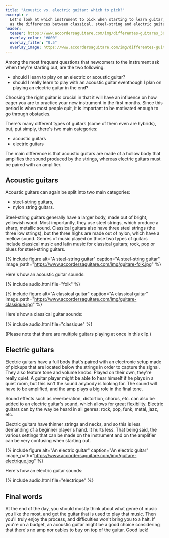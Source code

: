 ```yaml
---
title: "Acoustic vs. electric guitar: which to pick?"
excerpt: >
  Let's look at which instrument to pick when starting to learn guitar, as well 
  as the differences between classical, steel-string and electric guitars.
header:
  teaser: https://www.accordersaguitare.com/img/differentes-guitares_300.jpg
  overlay_color: "#000"
  overlay_filter: "0.5"
  overlay_image: https://www.accordersaguitare.com/img/differentes-guitares.jpg
---
```


Among the most frequent questions that newcomers to the instrument ask when 
they're starting out, are the two following:

- should I learn to play on an electric or acoustic guitar?
- should I really learn to play with an acoustic guitar eventhough I plan on 
playing an electric guitar in the end?

Choosing the right guitar is crucial in that it will have an influence on how 
eager you are to practice your new instrument in the first months. Since this 
period is when most people quit, it is important to be motivated enough to go 
through obstacles.

There's many different types of guitars (some of them even are hybrids), but, 
put simply, there's two main categories:

- acoustic guitars
- electric guitars

The main difference is that acoustic guitars are made of a hollow body that 
amplifies the sound produced by the strings, whereas electric guitars must be 
paired with an amplifier.

## Acoustic guitars

Acoustic guitars can again be split into two main categories:

- steel-string guitars,
- nylon string guitars.

Steel-string guitars generally have a larger body, made out of bright, 
yellowish wood. Most importantly, they use steel strings, which produce a 
sharp, metallic sound. Classical guitars also have three steel strings (the 
three low strings), but the three highs are made out of nylon, which have a 
mellow sound. Genres of music played on those two types of guitars include 
classical music and latin music for classical guitars; rock, pop or blues for 
steel-string guitars.

{% include figure alt="A steel-string guitar" caption="A steel-string guitar" 
image_path="https://www.accordersaguitare.com/img/guitare-folk.jpg" %}

Here's how an acoustic guitar sounds:

{% include audio.html file="folk" %}

{% include figure alt="A classical guitar" caption="A classical guitar"
image_path="https://www.accordersaguitare.com/img/guitare-classique.jpg" %}

Here's how a classical guitar sounds:

{% include audio.html file="classique" %}

(Please note that there are multiple guitars playing at once in this clip.)

## Electric guitars

Electric guitars have a full body that's paired with an electronic setup made 
of pickups that are located below the strings in order to capture the signal. 
They also feature tone and volume knobs. Played on their own, they're really 
quiet. A guitar player might be able to hear himself if he plays in a quiet 
room, but this isn't the sound anybody is looking for. The sound will have to 
be amplified, and the amp plays a big role in the final tone.

Sound effects such as reverberation, distortion, chorus, etc. can also be added 
to an electric guitar's sound, which allows for great flexibility. Electric 
guitars can by the way be heard in all genres: rock, pop, funk, metal, jazz, 
etc.

Electric guitars have thinner strings and necks, and so this is less demanding 
of a beginner player's hand. It hurts less. That being said, the various 
settings that can be made on the instrument and on the amplifier can be very 
confusing when starting out.

{% include figure alt="An electric guitar" caption="An electric guitar"
image_path="https://www.accordersaguitare.com/img/guitare-electrique.jpg" %}

Here's how an electric guitar sounds:

{% include audio.html file="electrique" %}

## Final words

At the end of the day, you should mostly think about what genre of music you 
like the most, and get the guitar that is used to play that music. Then you'll 
truly enjoy the process, and difficulties won't bring you to a halt. If you're 
on a budget, an acoustic guitar might be a good choice considering that there's 
no amp nor cables to buy on top of the guitar. Good luck!
